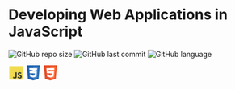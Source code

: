 # Developing Web Applications in JavaScript

![GitHub repo size](https://img.shields.io/github/repo-size/whereismytime/Developing-web-applications-in-JavaScript)
![GitHub last commit](https://img.shields.io/github/last-commit/whereismytime/Developing-web-applications-in-JavaScript)
![GitHub language](https://img.shields.io/github/languages/top/whereismytime/Developing-web-applications-in-JavaScript)

<p align="left">
    <img src="rimg/js.png" alt="JavaScript Logo" width="30">
    <img src="rimg/css.png" alt="CSS Logo" width="30">
    <img src="rimg/html.png" alt="HTML Logo" width="30">
</p>
